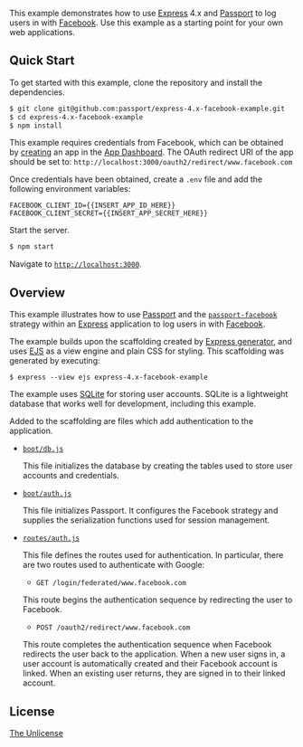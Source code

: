 This example demonstrates how to use [Express](https://expressjs.com) 4.x and
[Passport](https://www.passportjs.org) to log users in with [Facebook](https://www.facebook.com).
Use this example as a starting point for your own web applications.

## Quick Start

To get started with this example, clone the repository and install the
dependencies.

```bash
$ git clone git@github.com:passport/express-4.x-facebook-example.git
$ cd express-4.x-facebook-example
$ npm install
```

This example requires credentials from Facebook, which can be obtained by
[creating](https://developers.facebook.com/docs/development/create-an-app) an
app in the [App Dashboard](https://developers.facebook.com/apps).
The OAuth redirect URI of the app should be set to: `http://localhost:3000/oauth2/redirect/www.facebook.com`

Once credentials have been obtained, create a `.env` file and add the following
environment variables:

```
FACEBOOK_CLIENT_ID={{INSERT_APP_ID_HERE}}
FACEBOOK_CLIENT_SECRET={{INSERT_APP_SECRET_HERE}}
```

Start the server.

```bash
$ npm start
```

Navigate to [`http://localhost:3000`](http://localhost:3000).

## Overview

This example illustrates how to use [Passport](https://www.passportjs.org) and
the [`passport-facebook`](https://www.passportjs.org/packages/passport-facebook/)
strategy within an [Express](https://expressjs.com) application to log users in
with [Facebook](https://www.facebook.com).

The example builds upon the scaffolding created by [Express generator](https://expressjs.com/en/starter/generator.html),
and uses [EJS](https://ejs.co) as a view engine and plain CSS for styling.  This
scaffolding was generated by executing:

```
$ express --view ejs express-4.x-facebook-example
```

The example uses [SQLite](https://www.sqlite.org) for storing user accounts.
SQLite is a lightweight database that works well for development, including this
example.

Added to the scaffolding are files which add authentication to the application.

* [`boot/db.js`](boot/db.js)

  This file initializes the database by creating the tables used to store user
  accounts and credentials.

* [`boot/auth.js`](boot/auth.js)

  This file initializes Passport.  It configures the Facebook strategy and supplies
  the serialization functions used for session management. 

* [`routes/auth.js`](routes/auth.js)

  This file defines the routes used for authentication.  In particular, there are
  two routes used to authenticate with Google:
  
  - `GET /login/federated/www.facebook.com`
  
  This route begins the authentication sequence by redirecting the user to
  Facebook.
  
  - `POST /oauth2/redirect/www.facebook.com`
  
  This route completes the authentication sequence when Facebook redirects the
  user back to the application.  When a new user signs in, a user account is
  automatically created and their Facebook account is linked.  When an existing
  user returns, they are signed in to their linked account.

## License

[The Unlicense](https://opensource.org/licenses/unlicense)
